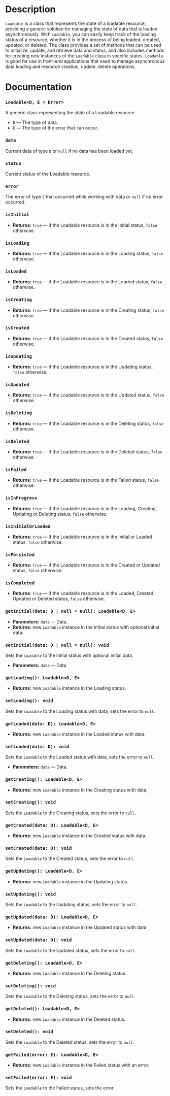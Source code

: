 # Description 

`Loadable` is a class that represents the state of a loadable resource, providing a generic 
solution for managing the state of data that is loaded asynchronously. 
With `Loadable`, you can easily keep track of the loading status of a resource, whether it is 
in the process of being loaded, created, updated, or deleted. The class provides a set of 
methods that can be used to initialize, update, and retrieve data and status, and also includes 
methods for creating new instances of the `Loadable` class in specific states. 
`Loadable` is good for use in front-end applications that need to manage asynchronous data 
loading and resource creation, update, delete operations.

# Documentation

### `Loadable<D, E = Error>`
A generic class representing the state of a Loadable resource.
* `D` — The type of data.
* `E` — The type of the error that can occur.

### `data`
Current data of type `D` or `null` if no data has been loaded yet.

### `status`
Current status of the Loadable resource.

### `error`
The error of type `E` that occurred while working with data or `null` if no error occurred.

### `isInitial`
* **Returns:** `true` — if the Loadable resource is in the Initial status, `false` otherwise.

### `isLoading`
* **Returns:** `true` — if the Loadable resource is in the Loading status, `false` otherwise.

### `isLoaded`
* **Returns:** `true` — if the Loadable resource is in the Loaded status, `false` otherwise.

### `isCreating`
* **Returns:** `true` — if the Loadable resource is in the Creating status, `false` otherwise.

### `isCreated`
* **Returns:** `true` — if the Loadable resource is in the Created status, `false` otherwise.

### `isUpdating`
* **Returns:** `true` — if the Loadable resource is in the Updating status, `false` otherwise.

### `isUpdated`
* **Returns:** `true` — if the Loadable resource is in the Updated status, `false` otherwise.

### `isDeleting`
* **Returns:** `true` — if the Loadable resource is in the Deleting status, `false` otherwise.

### `isDeleted`
* **Returns:** `true` — if the Loadable resource is in the Deleted status, `false` otherwise.

### `isFailed`
* **Returns:** `true` — if the Loadable resource is in the Failed status, `false` otherwise.

### `isInProgress`
* **Returns:** `true` — if the Loadable resource is in the Loading, Creating, Updating or Deleting status, `false` otherwise.

### `isInitialOrLoaded`
* **Returns:** `true` — if the Loadable resource is in the Initial or Loaded status, `false` otherwise.

### `isPersisted`
* **Returns:** `true` — if the Loadable resource is in the Created or Updated status, `false` otherwise.

### `isCompleted`
* **Returns:** `true` — if the Loadable resource is in the Loaded, Created, Updated or Deleted status, `false` otherwise.

### `getInitial(data: D | null = null): Loadable<D, E>`
* **Parameters:** `data` — Data.
* **Returns:** new `Loadable` instance in the Initial status with optional initial data.

### `setInitial(data: D | null = null): void`
Sets the `Loadable` to the Initial status with optional initial data.
* **Parameters:** `data` — Data.

### `getLoading(): Loadable<D, E>`
* **Returns:** new `Loadable` instance in the Loading status.

### `setLoading(): void`
Sets the `Loadable` to the Loading status with data, sets the error to `null`.

### `getLoaded(data: D): Loadable<D, E>`
* **Returns:** new `Loadable` instance in the Loaded status with data.

### `setLoaded(data: D): void`
Sets the `Loadable` to the Loaded status with data, sets the error to `null`.
* **Parameters:** `data` — Data.

### `getCreating(): Loadable<D, E>`
* **Returns:** new `Loadable` instance in the Creating status with data,

### `setCreating(): void`
Sets the `Loadable` to the Creating status, sets the error to `null`.

### `getCreated(data: D): Loadable<D, E>`
* **Returns:** new `Loadable` instance in the Created status with data.

### `setCreated(data: D): void`
Sets the `Loadable` to the Created status, sets the error to `null`.

### `getUpdating(): Loadable<D, E>`
* **Returns:** new `Loadable` instance in the Updating status.

### `setUpdating(): void`
Sets the `Loadable` to the Updating status, sets the error to `null`.

### `getUpdated(data: D): Loadable<D, E>`
* **Returns:** new `Loadable` instance in the Updated status with data.

### `setUpdated(data: D): void`
Sets the `Loadable` to the Updated status, sets the error to `null`.

### `getDeleting(): Loadable<D, E>`
* **Returns:** new `Loadable` instance in the Deleting status.

### `setDeleting(): void`
Sets the `Loadable` to the Deleting status, sets the error to `null`.

### `getDeleted(): Loadable<D, E>`
* **Returns:** new `Loadable` instance in the Deleted status.

### `setDeleted(): void`
Sets the `Loadable` to the Deleted status, sets the error to `null`.

### `getFailed(error: E): Loadable<D, E>`
* **Returns:** new `Loadable` instance in the Failed status with an error.

### `setFailed(error: E): void`
Sets the `Loadable` to the Failed status, sets the error.
